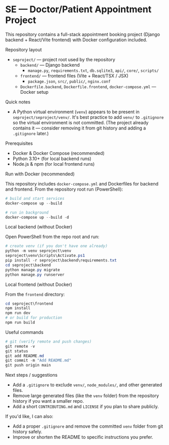 # SE — Doctor/Patient Appointment Project

This repository contains a full-stack appointment booking project (Django backend + React/Vite frontend) with Docker configuration included.

Repository layout

- `seproject/` — project root used by the repository
  - `backend/` — Django backend
    - `manage.py`, `requirements.txt`, `db.sqlite3`, `api/`, `core/`, `scripts/`
  - `frontend/` — frontend files (Vite + React/TSX / JSX)
    - `package.json`, `src/`, `public/`, `nginx.conf`
  - `Dockerfile.backend`, `Dockerfile.frontend`, `docker-compose.yml` — Docker setup

Quick notes

- A Python virtual environment (`venv`) appears to be present in `seproject/seproject/venv/`. It's best practice to add `venv/` to `.gitignore` so the virtual environment is not committed. (The project already contains it — consider removing it from git history and adding a `.gitignore` later.)

Prerequisites

- Docker & Docker Compose (recommended)
- Python 3.10+ (for local backend runs)
- Node.js & npm (for local frontend runs)

Run with Docker (recommended)

This repository includes `docker-compose.yml` and Dockerfiles for backend and frontend. From the repository root run (PowerShell):

```powershell
# build and start services
docker-compose up --build

# run in background
docker-compose up --build -d
```

Local backend (without Docker)

Open PowerShell from the repo root and run:

```powershell
# create venv (if you don't have one already)
python -m venv seproject\venv
seproject\venv\Scripts\Activate.ps1
pip install -r seproject\backend\requirements.txt
cd seproject\backend
python manage.py migrate
python manage.py runserver
```

Local frontend (without Docker)

From the `frontend` directory:

```powershell
cd seproject\frontend
npm install
npm run dev
# or build for production
npm run build
```

Useful commands

```powershell
# git (verify remote and push changes)
git remote -v
git status
git add README.md
git commit -m "Add README.md"
git push origin main
```

Next steps / suggestions

- Add a `.gitignore` to exclude `venv/`, `node_modules/`, and other generated files.
- Remove large generated files (like the `venv` folder) from the repository history if you want a smaller repo.
- Add a short `CONTRIBUTING.md` and `LICENSE` if you plan to share publicly.

If you'd like, I can also:
- Add a proper `.gitignore` and remove the committed `venv` folder from git history safely.
- Improve or shorten the README to specific instructions you prefer.

